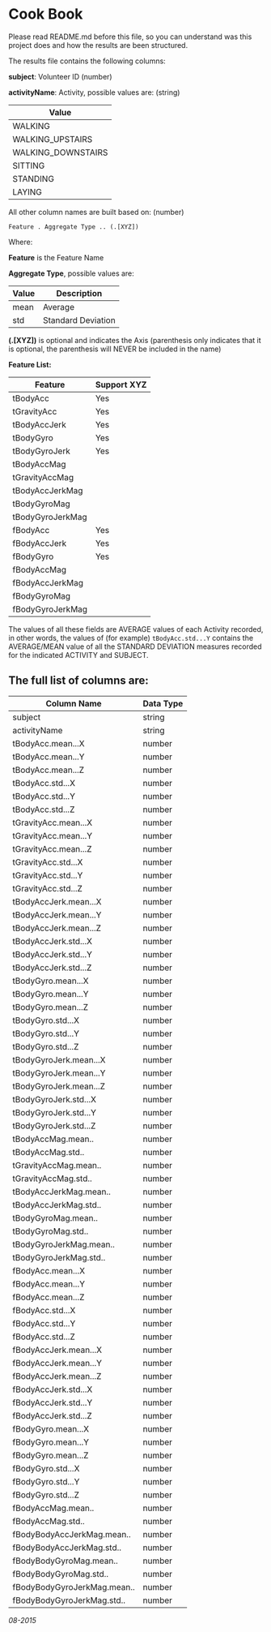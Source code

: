 Cook Book
==============

Please read README.md before this file, so you can understand was this project does and how the results are been structured.

The results file contains the following columns:

**subject**: Volunteer ID (number)

**activityName**: Activity, possible values are: (string)

|Value|
|-----|
|WALKING
|WALKING_UPSTAIRS
|WALKING_DOWNSTAIRS
|SITTING
|STANDING
|LAYING


All other column names are built based on: (number)

`Feature . Aggregate Type .. (.[XYZ])`

Where:

**Feature** is the Feature Name

**Aggregate Type**, possible values are:

|Value|Description         |
|-----|--------------------|
|mean | Average            |
|std  | Standard Deviation|


**(.[XYZ])** is optional and indicates the Axis (parenthesis only indicates that it is optional, the parenthesis will NEVER be included in the name)


**Feature List:**

|Feature      | Support XYZ|
|-------------|------------|
|tBodyAcc     | Yes |
|tGravityAcc  | Yes |
|tBodyAccJerk | Yes
|tBodyGyro    | Yes
|tBodyGyroJerk| Yes
|tBodyAccMag
|tGravityAccMag
|tBodyAccJerkMag
|tBodyGyroMag
|tBodyGyroJerkMag
|fBodyAcc|Yes
|fBodyAccJerk | Yes
|fBodyGyro    | Yes
|fBodyAccMag
|fBodyAccJerkMag
|fBodyGyroMag
|fBodyGyroJerkMag


The values of all these fields are AVERAGE values of each Activity recorded, in other words, the values of (for example) `tBodyAcc.std...Y` contains the AVERAGE/MEAN value of all the STANDARD DEVIATION measures recorded for the indicated ACTIVITY and SUBJECT.

The full list of columns are:
----------------------------

|Column Name|Data Type|
|-----------|---------|
|subject    | string  |
|activityName | string |
|tBodyAcc.mean...X | number |
|tBodyAcc.mean...Y | number |
|tBodyAcc.mean...Z | number |
|tBodyAcc.std...X | number |
|tBodyAcc.std...Y | number |
|tBodyAcc.std...Z | number |
|tGravityAcc.mean...X | number |
|tGravityAcc.mean...Y | number |
|tGravityAcc.mean...Z | number |
|tGravityAcc.std...X | number |
|tGravityAcc.std...Y | number |
|tGravityAcc.std...Z | number |
|tBodyAccJerk.mean...X | number |
|tBodyAccJerk.mean...Y | number |
|tBodyAccJerk.mean...Z | number |
|tBodyAccJerk.std...X | number |
|tBodyAccJerk.std...Y | number |
|tBodyAccJerk.std...Z | number |
|tBodyGyro.mean...X | number |
|tBodyGyro.mean...Y | number |
|tBodyGyro.mean...Z | number |
|tBodyGyro.std...X | number |
|tBodyGyro.std...Y | number |
|tBodyGyro.std...Z | number |
|tBodyGyroJerk.mean...X | number |
|tBodyGyroJerk.mean...Y | number |
|tBodyGyroJerk.mean...Z | number |
|tBodyGyroJerk.std...X | number |
|tBodyGyroJerk.std...Y | number |
|tBodyGyroJerk.std...Z | number |
|tBodyAccMag.mean.. | number |
|tBodyAccMag.std.. | number |
|tGravityAccMag.mean.. | number |
|tGravityAccMag.std.. | number |
|tBodyAccJerkMag.mean.. | number |
|tBodyAccJerkMag.std.. | number |
|tBodyGyroMag.mean.. | number |
|tBodyGyroMag.std.. | number |
|tBodyGyroJerkMag.mean.. | number |
|tBodyGyroJerkMag.std.. | number |
|fBodyAcc.mean...X | number |
|fBodyAcc.mean...Y | number |
|fBodyAcc.mean...Z | number |
|fBodyAcc.std...X | number |
|fBodyAcc.std...Y | number |
|fBodyAcc.std...Z | number |
|fBodyAccJerk.mean...X | number |
|fBodyAccJerk.mean...Y | number |
|fBodyAccJerk.mean...Z | number |
|fBodyAccJerk.std...X | number |
|fBodyAccJerk.std...Y | number |
|fBodyAccJerk.std...Z | number |
|fBodyGyro.mean...X | number |
|fBodyGyro.mean...Y | number |
|fBodyGyro.mean...Z | number |
|fBodyGyro.std...X | number |
|fBodyGyro.std...Y | number |
|fBodyGyro.std...Z | number |
|fBodyAccMag.mean.. | number |
|fBodyAccMag.std.. | number |
|fBodyBodyAccJerkMag.mean.. | number |
|fBodyBodyAccJerkMag.std.. | number |
|fBodyBodyGyroMag.mean.. | number |
|fBodyBodyGyroMag.std.. | number |
|fBodyBodyGyroJerkMag.mean.. | number |
|fBodyBodyGyroJerkMag.std.. | number |


*08-2015*
